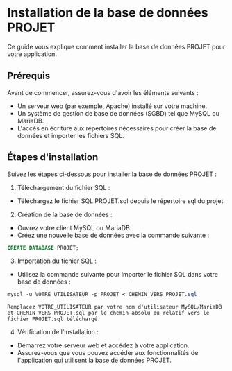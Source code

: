 # Installation de la base de données PROJET
Ce guide vous explique comment installer la base de données PROJET pour votre application.

## Prérequis
Avant de commencer, assurez-vous d'avoir les éléments suivants :

* Un serveur web (par exemple, Apache) installé sur votre machine.
* Un système de gestion de base de données (SGBD) tel que MySQL ou MariaDB.
* L'accès en écriture aux répertoires nécessaires pour créer la base de données et importer les fichiers SQL.

## Étapes d'installation
Suivez les étapes ci-dessous pour installer la base de données PROJET :

1. Téléchargement du fichier SQL :

* Téléchargez le fichier SQL PROJET.sql depuis le répertoire sql du projet.

2. Création de la base de données :

* Ouvrez votre client MySQL ou MariaDB.
* Créez une nouvelle base de données avec la commande suivante :

```sql
CREATE DATABASE PROJET;
```

3. Importation du fichier SQL :

* Utilisez la commande suivante pour importer le fichier SQL dans votre base de données :

```css
mysql -u VOTRE_UTILISATEUR -p PROJET < CHEMIN_VERS_PROJET.sql
```

	Remplacez VOTRE_UTILISATEUR par votre nom d'utilisateur MySQL/MariaDB et CHEMIN_VERS_PROJET.sql par le chemin absolu ou relatif vers le fichier PROJET.sql téléchargé.

4. Vérification de l'installation :

* Démarrez votre serveur web et accédez à votre application.
* Assurez-vous que vous pouvez accéder aux fonctionnalités de l'application qui utilisent la base de données PROJET.

